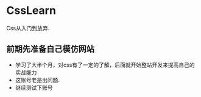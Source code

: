 # CssLearn
Css从入门到放弃.

## 前期先准备自己模仿网站
- 学习了大半个月，对css有了一定的了解，后面就开始整站开发来提高自己的实战能力
- 这账号老是出问题.
- 继续测试下账号
